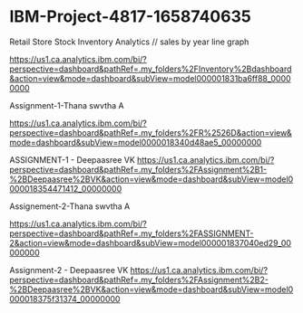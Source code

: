 # IBM-Project-4817-1658740635
Retail Store Stock Inventory Analytics
//  sales by year line graph

https://us1.ca.analytics.ibm.com/bi/?perspective=dashboard&pathRef=.my_folders%2FInventory%2Bdashboard&action=view&mode=dashboard&subView=model000001831ba6ff88_00000000


Assignment-1-Thana swvtha A

https://us1.ca.analytics.ibm.com/bi/?perspective=dashboard&pathRef=.my_folders%2FR%2526D&action=view&mode=dashboard&subView=model0000018340d48ae5_00000000

ASSIGNMENT-1 - Deepaasree VK
  https://us1.ca.analytics.ibm.com/bi/?perspective=dashboard&pathRef=.my_folders%2FAssignment%2B1-%2BDeepaasree%2BVK&action=view&mode=dashboard&subView=model0000018354471412_00000000
  
  
  Assignement-2-Thana swvtha A
  
  https://us1.ca.analytics.ibm.com/bi/?perspective=dashboard&pathRef=.my_folders%2FASSIGNMENT-2&action=view&mode=dashboard&subView=model000001837040ed29_00000000


Assignment-2 - Deepaasree VK
https://us1.ca.analytics.ibm.com/bi/?perspective=dashboard&pathRef=.my_folders%2FAssignment%2B2-%2BDeepaasree%2BVK&action=view&mode=dashboard&subView=model0000018375f31374_00000000
